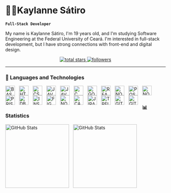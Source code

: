# 👩‍💻Kaylanne Sátiro

**`Full-Stack Developer`**

My name is Kaylanne Sátiro, I'm 19 years old, and I'm studying Software Engineering at the Federal University of Ceará. I'm interested in full-stack development, but I have strong connections with front-end and digital design.

<p align="center">
  <a href="https://github.com/kaylannesatiro?tab=repositories&sort=stargazers">
    <img 
    alt="total stars" 
    title="Total stars on GitHub" 
    src="https://custom-icon-badges.demolab.com/github/stars/kaylannesatiro?color=fa7697&style=for-the-badge&labelColor=fa4e79&logo=star"
    />
    </a>
  <a href="https://github.com/kaylannesatiro?tab=followers">
    <img alt="followers" 
    title="Follow me on Github" 
    src="https://custom-icon-badges.demolab.com/github/followers/kaylannesatiro?color=fa7697&labelColor=fa4e79&style=for-the-badge&logo=person-add&label=Follow&logoColor=white"
    />
    </a>
</p>

---
### 🤖 Languages ​​and Technologies
<img 
    align="left"
    alt="BASH"
    title="BASH"
    width="30px"
    style="padding-right: 10px"
    src="https://cdn.jsdelivr.net/gh/devicons/devicon@latest/icons/bash/bash-original.svg"
/>

<img 
    align="left"
    alt="HTML"
    title="HTML"
    width="30px"
    style="padding-right: 10px"
    src="https://cdn.jsdelivr.net/gh/devicons/devicon@latest/icons/html5/html5-original.svg" 
/>

<img 
    align="left"
    alt="CSS"
    title="CSS"
    width="30px"
    style="padding-right: 10px"
    src="https://cdn.jsdelivr.net/gh/devicons/devicon@latest/icons/css3/css3-original.svg" 
/>

<img 
    align="left"
    alt="JAVASCRIPT"
    title="JAVASCRIPT"
    width="30px"
    style="padding-right: 10px"
    src="https://cdn.jsdelivr.net/gh/devicons/devicon@latest/icons/javascript/javascript-original.svg"         
/>
          
<img 
    align="left"
    alt="JAVA"
    title="JAVA"
    width="30px"
    style="padding-right: 10px"
    src="https://cdn.jsdelivr.net/gh/devicons/devicon@latest/icons/java/java-original.svg" 
/>

<img 
    align="left"
    alt="C"
    title="C"
    width="30px"
    style="padding-right: 10px"
    src="https://cdn.jsdelivr.net/gh/devicons/devicon@latest/icons/c/c-original.svg" 
/>

<img 
    align="left"
    alt="GOLANG"
    title="GOLANG"
    width="30px"
    style="padding-right: 10px"
    src="https://cdn.jsdelivr.net/gh/devicons/devicon@latest/icons/go/go-original-wordmark.svg" 
/>

<img 
    align="left"
    alt="REACT"
    title="REACT"
    width="30px"
    style="padding-right: 10px"
    src="https://cdn.jsdelivr.net/gh/devicons/devicon@latest/icons/react/react-original.svg"
/>

<img 
    align="left"
    alt="NODEJS"
    title="NODEJS"
    width="30px"
    style="padding-right: 10px"
    src="https://cdn.jsdelivr.net/gh/devicons/devicon@latest/icons/nodejs/nodejs-original.svg" 
/>

<img 
    align="left"
    alt="POSTGRESQL"
    title="POSTGRESQL"
    width="30px"
    style="padding-right: 10px"
    src="https://cdn.jsdelivr.net/gh/devicons/devicon@latest/icons/postgresql/postgresql-original.svg" 
/>

<img 
    align="left"
    alt="NODEMON"
    title="NODEMON"
    width="30px"
    style="padding-right: 10px"
    src="https://cdn.jsdelivr.net/gh/devicons/devicon@latest/icons/nodemon/nodemon-original.svg" 
/>

<img 
    align="left"
    alt="PRISMA"
    title="PRISMA"
    width="30px"
    style="padding-right: 10px"
    src="https://cdn.jsdelivr.net/gh/devicons/devicon@latest/icons/prisma/prisma-original.svg" 
/>

<img 
    align="left"
    alt="DBEAVER"
    title="DBEAVER"
    width="30px"
    style="padding-right: 10px"
    src="https://cdn.jsdelivr.net/gh/devicons/devicon@latest/icons/dbeaver/dbeaver-original.svg"
/>

<img 
    align="left"
    alt="INSOMNIA"
    title="INSOMNIA"
    width="30px"
    style="padding-right: 10px"
    src="https://cdn.jsdelivr.net/gh/devicons/devicon@latest/icons/insomnia/insomnia-original.svg"
/>

<img 
    align="left"
    alt="FIGMA"
    title="FIGMA"
    width="30px"
    style="padding-right: 10px"
    src="https://cdn.jsdelivr.net/gh/devicons/devicon@latest/icons/figma/figma-original.svg"
/>

<img 
    align="left"
    alt="NOTION"
    title="NOTION"
    width="30px"
    style="padding-right: 10px"
    src="https://cdn.jsdelivr.net/gh/devicons/devicon@latest/icons/notion/notion-original.svg"
/>

<img 
    align="left"
    alt="CANVA"
    title="CANVA"
    width="30px"
    style="padding-right: 10px"
    src="https://cdn.jsdelivr.net/gh/devicons/devicon@latest/icons/canva/canva-original.svg"
/>

<img 
    align="left"
    alt="JIRA"
    title="JIRA"
    width="30px"
    style="padding-right: 10px"
    src="https://cdn.jsdelivr.net/gh/devicons/devicon@latest/icons/jira/jira-original.svg"
/>

<img 
    align="left"
    alt="TRELLO"
    title="TRELLO"
    width="30px"
    style="padding-right: 10px"
    src="https://cdn.jsdelivr.net/gh/devicons/devicon@latest/icons/trello/trello-original.svg"
/>

<img 
    align="left"
    alt="GIT"
    title="GIT"
    width="30px"
    style="padding-right: 10px"
    src="https://cdn.jsdelivr.net/gh/devicons/devicon@latest/icons/git/git-original-wordmark.svg"
/>

<img 
    align="left"
    alt="GITHUB"
    title="GITHUB"
    width="30px"
    style="padding-right: 10px"
    src="https://cdn.jsdelivr.net/gh/devicons/devicon@latest/icons/github/github-original.svg"
/>

<br/>
<br/>

### 📊 Statistics

<img
    align="left"
    alt= "GitHub Stats"
    height="200"
    style="padding-right: 10px"
    src= "https://github-readme-stats.vercel.app/api?username=kaylannesatiro&show=reviews&show_icons=true&theme=omni&include_all_commits=true"
/>
<img
    align="left"
    alt= "GitHub Stats"
    height="200"
    style="padding-right: 10px"
    src= "https://github-readme-stats.vercel.app/api/top-langs/?username=kaylannesatiro&theme=omni&layout=compact&custom_title=Languages&langs_count=9"
/>
